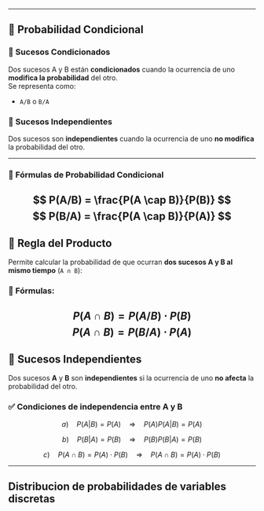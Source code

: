 -- -
## 🎲 Probabilidad Condicional

### 📌 Sucesos Condicionados

Dos sucesos A y B están **condicionados** cuando la ocurrencia de uno **modifica la probabilidad** del otro.  
Se representa como:

- `A/B` o `B/A`
    

### 📌 Sucesos Independientes

Dos sucesos son **independientes** cuando la ocurrencia de uno **no modifica** la probabilidad del otro.

---
### 📐 Fórmulas de Probabilidad Condicional
$$
P(A/B) = \frac{P(A \cap B)}{P(B)} 
$$
$$
P(B/A) = \frac{P(A \cap B)}{P(A)} 
$$
---
## 🔗 Regla del Producto

Permite calcular la probabilidad de que ocurran **dos sucesos A y B al mismo tiempo** (`A ∩ B`):

### 📐 Fórmulas:
$$
P(A \cap B) = P(A/B) \cdot P(B) 
$$
$$
P(A \cap B) = P(B/A) \cdot P(A) 
$$
---
## 🔄 Sucesos Independientes

Dos sucesos **A** y **B** son **independientes** si la ocurrencia de uno **no afecta** la probabilidad del otro.

### ✅ Condiciones de independencia entre A y B

$$
a)\quad P(A|B) = P(A) \quad \Rightarrow \quad P(A)P(A|B) = P(A)
$$

$$
b)\quad P(B|A) = P(B) \quad \Rightarrow \quad P(B)P(B|A) = P(B)
$$

$$
c)\quad P(A \cap B) = P(A) \cdot P(B) \quad \Rightarrow \quad P(A \cap B) = P(A) \cdot P(B)
$$


---
## Distribucion de probabilidades de variables discretas

